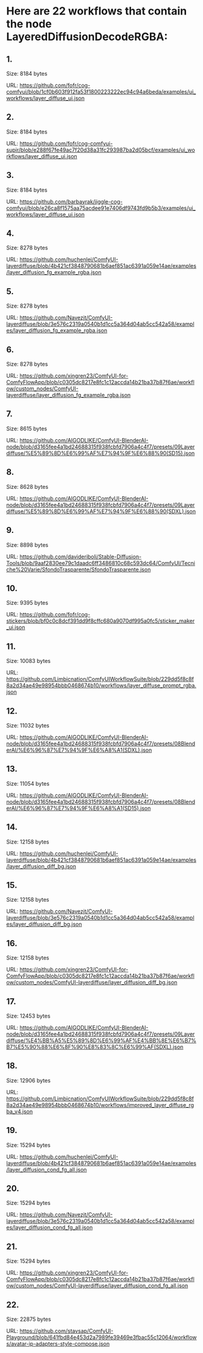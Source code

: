 # Here are 22 workflows that contain the node LayeredDiffusionDecodeRGBA:

## 1. 

Size: 8184 bytes

URL: https://github.com/fofr/cog-comfyui/blob/1cf0b603f912fa53f1800223222ec94c94a6beda/examples/ui_workflows/layer_diffuse_ui.json

## 2. 

Size: 8184 bytes

URL: https://github.com/fofr/cog-comfyui-supir/blob/e288f67fe49ac7f20d38a31fc293987ba2d05bcf/examples/ui_workflows/layer_diffuse_ui.json

## 3. 

Size: 8184 bytes

URL: https://github.com/barbayrak/jiggle-cog-comfyui/blob/e26ca8f1575aa75acdee91e7406df9743fd9b5b3/examples/ui_workflows/layer_diffuse_ui.json

## 4. 

Size: 8278 bytes

URL: https://github.com/huchenlei/ComfyUI-layerdiffuse/blob/4b421cf3848790681b6aef851ac6391a059e14ae/examples/layer_diffusion_fg_example_rgba.json

## 5. 

Size: 8278 bytes

URL: https://github.com/Navezjt/ComfyUI-layerdiffuse/blob/3e576c2319a0540b1d1cc5a364d04ab5cc542a58/examples/layer_diffusion_fg_example_rgba.json

## 6. 

Size: 8278 bytes

URL: https://github.com/xingren23/ComfyUI-for-ComfyFlowApp/blob/c0305dc8217e8fc1c12accda14b21ba37b87f6ae/workflow/custom_nodes/ComfyUI-layerdiffuse/layer_diffusion_fg_example_rgba.json

## 7. 

Size: 8615 bytes

URL: https://github.com/AIGODLIKE/ComfyUI-BlenderAI-node/blob/d3165fee4a1bd24688315f938fcbfd7906a4c4f7/presets/09Layerdiffuse/%E5%89%8D%E6%99%AF%E7%94%9F%E6%88%90(SD15).json

## 8. 

Size: 8628 bytes

URL: https://github.com/AIGODLIKE/ComfyUI-BlenderAI-node/blob/d3165fee4a1bd24688315f938fcbfd7906a4c4f7/presets/09Layerdiffuse/%E5%89%8D%E6%99%AF%E7%94%9F%E6%88%90(SDXL).json

## 9. 

Size: 8898 bytes

URL: https://github.com/davideriboli/Stable-Diffusion-Tools/blob/9aaf2830ee79c1daadc6ff3486810c68c593dc64/ComfyUI/Tecniche%20Varie/SfondoTrasparente/SfondoTrasparente.json

## 10. 

Size: 9395 bytes

URL: https://github.com/fofr/cog-stickers/blob/bf0c0c8dcf391dd9f8cffc680a9070df995a0fc5/sticker_maker_ui.json

## 11. 

Size: 10083 bytes

URL: https://github.com/Limbicnation/ComfyUIWorkflowSuite/blob/229dd5f8c8f8a2d34ae49e98954bbb0468674b10/workflows/layer_diffuse_prompt_rgba.json

## 12. 

Size: 11032 bytes

URL: https://github.com/AIGODLIKE/ComfyUI-BlenderAI-node/blob/d3165fee4a1bd24688315f938fcbfd7906a4c4f7/presets/08BlenderAI/%E6%96%87%E7%94%9F%E6%A8%A1(SDXL).json

## 13. 

Size: 11054 bytes

URL: https://github.com/AIGODLIKE/ComfyUI-BlenderAI-node/blob/d3165fee4a1bd24688315f938fcbfd7906a4c4f7/presets/08BlenderAI/%E6%96%87%E7%94%9F%E6%A8%A1(SD15).json

## 14. 

Size: 12158 bytes

URL: https://github.com/huchenlei/ComfyUI-layerdiffuse/blob/4b421cf3848790681b6aef851ac6391a059e14ae/examples/layer_diffusion_diff_bg.json

## 15. 

Size: 12158 bytes

URL: https://github.com/Navezjt/ComfyUI-layerdiffuse/blob/3e576c2319a0540b1d1cc5a364d04ab5cc542a58/examples/layer_diffusion_diff_bg.json

## 16. 

Size: 12158 bytes

URL: https://github.com/xingren23/ComfyUI-for-ComfyFlowApp/blob/c0305dc8217e8fc1c12accda14b21ba37b87f6ae/workflow/custom_nodes/ComfyUI-layerdiffuse/layer_diffusion_diff_bg.json

## 17. 

Size: 12453 bytes

URL: https://github.com/AIGODLIKE/ComfyUI-BlenderAI-node/blob/d3165fee4a1bd24688315f938fcbfd7906a4c4f7/presets/09Layerdiffuse/%E4%BB%A5%E5%89%8D%E6%99%AF%E4%BB%8E%E6%B7%B7%E5%90%88%E6%8F%90%E8%83%8C%E6%99%AF(SDXL).json

## 18. 

Size: 12906 bytes

URL: https://github.com/Limbicnation/ComfyUIWorkflowSuite/blob/229dd5f8c8f8a2d34ae49e98954bbb0468674b10/workflows/improved_layer_diffuse_rgba_v4.json

## 19. 

Size: 15294 bytes

URL: https://github.com/huchenlei/ComfyUI-layerdiffuse/blob/4b421cf3848790681b6aef851ac6391a059e14ae/examples/layer_diffusion_cond_fg_all.json

## 20. 

Size: 15294 bytes

URL: https://github.com/Navezjt/ComfyUI-layerdiffuse/blob/3e576c2319a0540b1d1cc5a364d04ab5cc542a58/examples/layer_diffusion_cond_fg_all.json

## 21. 

Size: 15294 bytes

URL: https://github.com/xingren23/ComfyUI-for-ComfyFlowApp/blob/c0305dc8217e8fc1c12accda14b21ba37b87f6ae/workflow/custom_nodes/ComfyUI-layerdiffuse/layer_diffusion_cond_fg_all.json

## 22. 

Size: 22875 bytes

URL: https://github.com/stavsap/ComfyUI-Playground/blob/641fbd84e453d2a7989fe39469e3fbac55c12064/workflows/avatar-ip-adapters-style-compose.json

